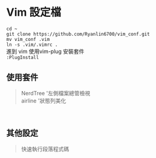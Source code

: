 # Vim 設定檔
`cd ~`<br>
`git clone https://github.com/Ryanlin6700/vim_conf.git`<br>
`mv vim_conf .vim`<br>
`ln -s .vim/.vimrc .`<br>
進到 vim 使用vim-plug 安裝套件<br>
`:PlugInstall`
<br>
## 使用套件
>NerdTree '左側檔案總管檢視<br>
>airline '狀態列美化<br>
<br>

## 其他設定
> <F5> 快速執行段落程式碼

